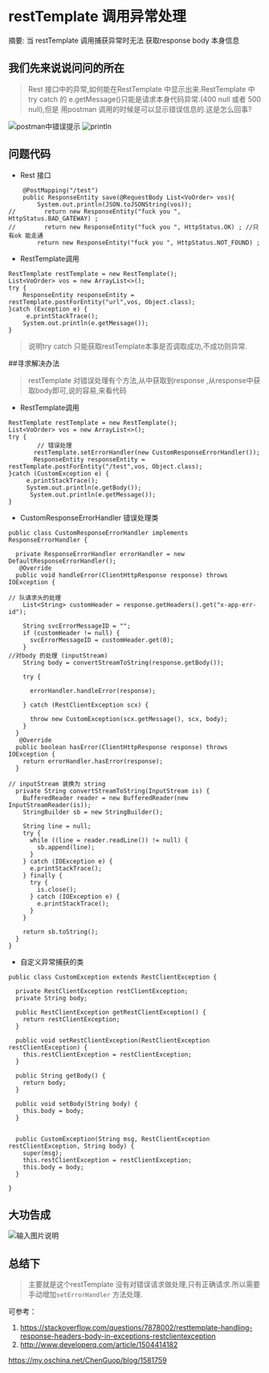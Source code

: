 # restTemplate 调用异常处理

摘要: 当 restTemplate 调用捕获异常时无法 获取response body 本身信息

## 我们先来说说问问的所在

> Rest 接口中的异常,如何能在RestTemplate 中显示出来.RestTemplate 中try catch 的 e.getMessage()只能是请求本身代码异常.(400 null 或者 500 null),但是 用postman 调用的时候是可以显示错误信息的.这是怎么回事?

![postman中错误提示](https://static.oschina.net/uploads/img/201711/29180749_zaGu.png) ![println](https://static.oschina.net/uploads/img/201711/29181330_YBdI.png)

## 问题代码

- Rest 接口

```
    @PostMapping("/test")
    public ResponseEntity save(@RequestBody List<VoOrder> vos){
        System.out.println(JSON.toJSONString(vos));
//        return new ResponseEntity("fuck you ", HttpStatus.BAD_GATEWAY) ;
//        return new ResponseEntity("fuck you ", HttpStatus.OK) ; //只有ok 能走通
        return new ResponseEntity("fuck you ", HttpStatus.NOT_FOUND) ;
```

- RestTemplate调用

```
RestTemplate restTemplate = new RestTemplate();
List<VoOrder> vos = new ArrayList<>();
try {
    ResponseEntity responseEntity = restTemplate.postForEntity("url",vos, Object.class);
}catch (Exception e) {
     e.printStackTrace();
    System.out.println(e.getMessage());
}
```

> 说明try catch 只能获取restTemplate本事是否调取成功,不成功则异常.

##寻求解决办法

> restTemplate 对错误处理有个方法,从中获取到response ,从response中获取body即可,说的容易,来看代码

- RestTemplate调用

```
RestTemplate restTemplate = new RestTemplate();
List<VoOrder> vos = new ArrayList<>();
try {
        // 错误处理
       restTemplate.setErrorHandler(new CustomResponseErrorHandler());
       ResponseEntity responseEntity = restTemplate.postForEntity("/test",vos, Object.class);
}catch (CustomException e) {
     e.printStackTrace();
     System.out.println(e.getBody());
      System.out.println(e.getMessage());
}
```

- CustomResponseErrorHandler 错误处理类

```
public class CustomResponseErrorHandler implements ResponseErrorHandler {

  private ResponseErrorHandler errorHandler = new DefaultResponseErrorHandler();
   @Override
  public void handleError(ClientHttpResponse response) throws IOException {

// 队请求头的处理
    List<String> customHeader = response.getHeaders().get("x-app-err-id");

    String svcErrorMessageID = "";
    if (customHeader != null) {
      svcErrorMessageID = customHeader.get(0);
    }
//对body 的处理 (inputStream)
    String body = convertStreamToString(response.getBody());

    try {

      errorHandler.handleError(response);

    } catch (RestClientException scx) {

      throw new CustomException(scx.getMessage(), scx, body);
    }
  }
   @Override
  public boolean hasError(ClientHttpResponse response) throws IOException {
    return errorHandler.hasError(response);
  }

// inputStream 装换为 string 
  private String convertStreamToString(InputStream is) {
    BufferedReader reader = new BufferedReader(new InputStreamReader(is));
    StringBuilder sb = new StringBuilder();

    String line = null;
    try {
      while ((line = reader.readLine()) != null) {
        sb.append(line);
      }
    } catch (IOException e) {
      e.printStackTrace();
    } finally {
      try {
        is.close();
      } catch (IOException e) {
        e.printStackTrace();
      }
    }

    return sb.toString();
  }
}
```

- 自定义异常捕获的类

```
public class CustomException extends RestClientException {

  private RestClientException restClientException;
  private String body;

  public RestClientException getRestClientException() {
    return restClientException;
  }

  public void setRestClientException(RestClientException restClientException) {
    this.restClientException = restClientException;
  }

  public String getBody() {
    return body;
  }

  public void setBody(String body) {
    this.body = body;
  }


  public CustomException(String msg, RestClientException restClientException, String body) {
    super(msg);
    this.restClientException = restClientException;
    this.body = body;
  }

}
```

## 大功告成

![输入图片说明](https://static.oschina.net/uploads/img/201711/29183126_qXe9.png)

## 总结下

> 主要就是这个restTemplate 没有对错误请求做处理,只有正确请求.所以需要手动增加`setErrorHandler` 方法处理.

可参考：

1. <https://stackoverflow.com/questions/7878002/resttemplate-handling-response-headers-body-in-exceptions-restclientexception>
2. <http://www.developerq.com/article/1504414182>





https://my.oschina.net/ChenGuop/blog/1581759